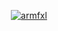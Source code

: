 <p align="center">
  <a href="https://github.com/yovimi">
    <img src="https://discord.c99.nl/widget/theme-4/405710867322109952.png" alt="armfxl"/>
     </a>

